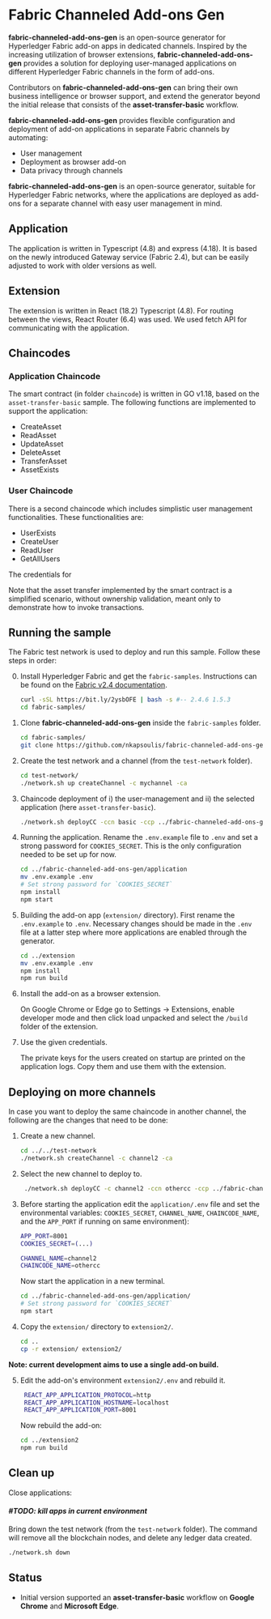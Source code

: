 # Fabric Channeled Add-ons Gen

**fabric-channeled-add-ons-gen** is an open-source generator for Hyperledger Fabric add-on apps in dedicated channels. Inspired by the increasing utilization of browser extensions, **fabric-channeled-add-ons-gen** provides a solution for deploying user-managed applications on different Hyperledger Fabric channels in the form of add-ons.

Contributors on **fabric-channeled-add-ons-gen** can bring their own business intelligence or browser support, and extend the generator beyond the initial release that consists of the **asset-transfer-basic** workflow.

**fabric-channeled-add-ons-gen** provides flexible configuration and deployment of add-on applications in separate Fabric channels by automating:

- User management
- Deployment as browser add-on
- Data privacy through channels

**fabric-channeled-add-ons-gen** is an open-source generator, suitable for Hyperledger Fabric networks, where the applications are deployed as add-ons for a separate channel with easy user management in mind.

## Application

The application is written in Typescript (4.8) and express (4.18). It is based on the newly introduced Gateway service (Fabric 2.4), but can be easily adjusted to work with older versions as well.

## Extension

The extension is written in React (18.2) Typescript (4.8). For routing between the views, React Router (6.4) was used. We
used fetch API for communicating with the application.

## Chaincodes
<!-- TODO: Add here about the two chaincodes when they are spit. -->

### Application Chaincode

The smart contract (in folder `chaincode`) is written in GO v1.18, based on the `asset-transfer-basic` sample.
The following functions are implemented to support the application:

- CreateAsset
- ReadAsset
- UpdateAsset
- DeleteAsset
- TransferAsset
- AssetExists

### User Chaincode

There is a second chaincode which includes simplistic user management functionalities. These functionalities are:

- UserExists
- CreateUser
- ReadUser
- GetAllUsers

The credentials for

Note that the asset transfer implemented by the smart contract is a simplified scenario, without ownership validation, meant only to demonstrate how to invoke transactions.

## Running the sample

The Fabric test network is used to deploy and run this sample. Follow these steps in order:

0. Install Hyperledger Fabric and get the `fabric-samples`.
   Instructions can be found on the [Fabric v2.4 documentation](https://hyperledger-fabric.readthedocs.io/en/release-2.4/install.html).

   ```bash
   curl -sSL https://bit.ly/2ysbOFE | bash -s #-- 2.4.6 1.5.3
   cd fabric-samples/
   ```
   
1. Clone **fabric-channeled-add-ons-gen** inside the `fabric-samples` folder.

   ```bash
   cd fabric-samples/
   git clone https://github.com/nkapsoulis/fabric-channeled-add-ons-gen.git
   ```

2. Create the test network and a channel (from the `test-network` folder).

   ```bash
   cd test-network/
   ./network.sh up createChannel -c mychannel -ca
   ```

3. Chaincode deployment of i) the user-management and ii) the selected application (here `asset-transfer-basic`). 

   ```bash
   ./network.sh deployCC -ccn basic -ccp ../fabric-channeled-add-ons-gen/chaincode/ -ccl go
   ```

4. Running the application. Rename the `.env.example` file to `.env` and set a strong password for `COOKIES_SECRET`.
   This is the only configuration needed to be set up for now.

   ```bash
   cd ../fabric-channeled-add-ons-gen/application
   mv .env.example .env 
   # Set strong password for `COOKIES_SECRET`
   npm install
   npm start
   ```

5. Building the add-on app (`extension/` directory). First rename the `.env.example` to `.env`. 
Necessary changes should be made in the `.env` file at a latter step where more applications are enabled through the generator.

   ```bash
   cd ../extension
   mv .env.example .env
   npm install
   npm run build
   ```

6. Install the add-on as a browser extension.

   On Google Chrome or Edge go to Settings -> Extensions, enable
   developer mode and then click load unpacked and select the
   `/build` folder of the extension.

7. Use the given credentials.

   The private keys for the users created on startup are printed on the application logs.
   Copy them and use them with the extension.

## Deploying on more channels

In case you want to deploy the same chaincode in another channel, the following are the changes
that need to be done:

1. Create a new channel.

   ```bash
   cd ../../test-network
   ./network.sh createChannel -c channel2 -ca
   ```

2. Select the new channel to deploy to.

   ```bash
    ./network.sh deployCC -c channel2 -ccn othercc -ccp ../fabric-channeled-add-ons-gen/chaincode/ -ccl go
   ```

3. Before starting the application edit the `application/.env` file and set the environmental variables:
   `COOKIES_SECRET`, `CHANNEL_NAME`, `CHAINCODE_NAME`, and the `APP_PORT` if running on same environment):

   ```bash
   APP_PORT=8001
   COOKIES_SECRET=(...)
   
   CHANNEL_NAME=channel2
   CHAINCODE_NAME=othercc
   ```
   
   Now start the application in a new terminal.

   ```bash
   cd ../fabric-channeled-add-ons-gen/application/
   # Set strong password for `COOKIES_SECRET`
   npm start
   ```

4. Copy the `extension/` directory to `extension2/`.

   ```bash
   cd ..
   cp -r extension/ extension2/
   ```
**Note: current development aims to use a single add-on build.**

5. Edit the add-on's environment `extension2/.env` and rebuild it.

   ```bash
    REACT_APP_APPLICATION_PROTOCOL=http
    REACT_APP_APPLICATION_HOSTNAME=localhost
    REACT_APP_APPLICATION_PORT=8001
   ```
   Now rebuild the add-on:

   ```bash
   cd ../extension2
   npm run build
   ```

## Clean up

Close applications:

#### _#TODO: kill apps in current environment_

Bring down the test network (from the `test-network` folder). The command will remove all the blockchain nodes, and delete any ledger data created.

```bash
./network.sh down
```

## Status

- Initial version supported an **asset-transfer-basic** workflow on **Google Chrome** and **Microsoft Edge**.
